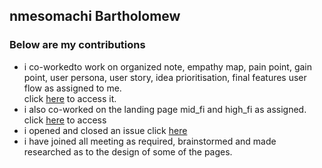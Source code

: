 ## nmesomachi Bartholomew
### Below are my contributions
* i co-workedto work on organized note, empathy map, pain point, gain point, user persona, user story, idea prioritisation, final features user flow as assigned to me. <br/>
 click [here](https://www.figma.com/file/0wukvWX6yBLlEhwOsg3v8Z/Zuri-Team-44-Project?node-id=0%3A1) to access it.
* i also co-worked on the landing page mid_fi and high_fi as assigned. <br/> 
 click [here](https://www.figma.com/file/mURSGFsm0Hx7tTKxTL6Kbw) to access 
* i opened and closed an issue click [here](https://github.com/zuri-training/Team-44_Chunk-file/issues/45)
* i have joined all meeting as required, brainstormed and made researched as to the design of some of the pages.
